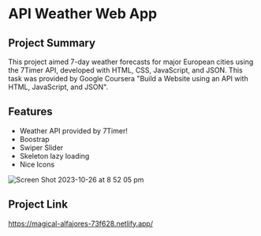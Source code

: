 # API Weather Web App


## Project Summary

This project aimed 7-day weather forecasts for major European cities using the 7Timer API, developed with HTML, CSS, JavaScript, and JSON.
This task was provided by Google Coursera "Build a Website using an API with HTML, JavaScript, and JSON".

## Features
- Weather API provided by 7Timer!
- Boostrap
- Swiper Slider
- Skeleton lazy loading 
- Nice Icons


![Screen Shot 2023-10-26 at 8 52 05 pm](https://github.com/sue-art/API-Weather-Web-App/assets/82156258/aca2c637-06e9-4e57-a8ed-a03f7eab961d)


## Project Link
https://magical-alfajores-73f628.netlify.app/
